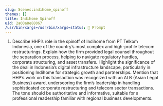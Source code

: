 ```yaml
---
slug: Scenes:indihome_spinoff
themes: []
title: Indihome Spinoff
uid: 2a00a8e88067
/usr/bin/xargs=/usr/bin/xargs=status: 💬 Prompt
---
```

1.  Describe HHP’s role in the spinoff of Indihome from PT Telkom Indonesia, one of the country’s most complex and high-profile telecom restructurings. Explain how the firm provided legal counsel throughout the separation process, helping to navigate regulatory hurdles, corporate structuring, and asset transfers. Highlight the significance of the deal in Indonesia’s digital infrastructure landscape, particularly in positioning Indihome for strategic growth and partnerships. Mention that HHP’s work on this transaction was recognized with an ALB (Asian Legal Business) award, underscoring the firm’s leadership in handling sophisticated corporate restructuring and telecom sector transactions. The tone should be authoritative and informative, suitable for a professional readership familiar with regional business developments.
